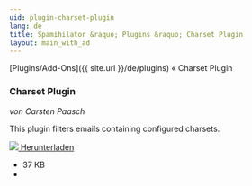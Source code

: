 ```yaml
---
uid: plugin-charset-plugin
lang: de
title: Spamihilator &raquo; Plugins &raquo; Charset Plugin
layout: main_with_ad
---
```


[Plugins/Add-Ons]({{ site.url }}/de/plugins) &laquo; Charset Plugin

### Charset Plugin

_von Carsten Paasch_

This plugin filters emails containing configured charsets.

<div class="downloadsection">
<a href="http://www.baxbex.de/spami.html" class="radius button left" id="download-button"><img src="{{site.url}}/images/download-arrow.png"> Herunterladen</a>
<ul id="download-notes">
<li>37 KB</li>
<li></li>
</ul>
</div>

